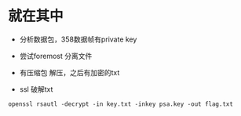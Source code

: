 
# 就在其中

* 分析数据包，358数据帧有private key

* 尝试foremost 分离文件

* 有压缩包 解压，之后有加密的txt

* ssl 破解txt
``` 
openssl rsautl -decrypt -in key.txt -inkey psa.key -out flag.txt
```

